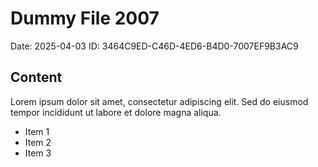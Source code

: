 # Dummy File 2007

Date: 2025-04-03
ID: 3464C9ED-C46D-4ED6-B4D0-7007EF9B3AC9

## Content

Lorem ipsum dolor sit amet, consectetur adipiscing elit.
Sed do eiusmod tempor incididunt ut labore et dolore magna aliqua.

* Item 1
* Item 2
* Item 3
